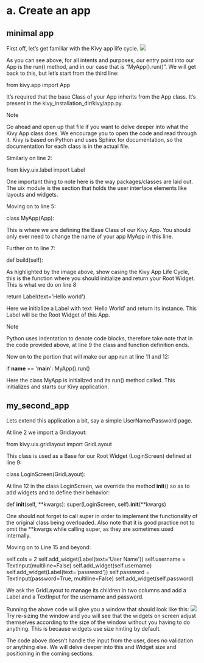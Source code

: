 # a. Create an app

## minimal app
First off, let’s get familiar with the Kivy app life cycle.
<img src="https://kivy.org/doc/stable/_images/Kivy_App_Life_Cycle.png">

As you can see above, for all intents and purposes, our entry point into our App is the run() method, and in our case that is “MyApp().run()”. We will get back to this, but let’s start from the third line:

from kivy.app import App

It’s required that the base Class of your App inherits from the App class. It’s present in the kivy_installation_dir/kivy/app.py.

Note

Go ahead and open up that file if you want to delve deeper into what the Kivy App class does. We encourage you to open the code and read through it. Kivy is based on Python and uses Sphinx for documentation, so the documentation for each class is in the actual file.

Similarly on line 2:

from kivy.uix.label import Label

One important thing to note here is the way packages/classes are laid out. The uix module is the section that holds the user interface elements like layouts and widgets.

Moving on to line 5:

class MyApp(App):

This is where we are defining the Base Class of our Kivy App. You should only ever need to change the name of your app MyApp in this line.

Further on to line 7:

def build(self):

As highlighted by the image above, show casing the Kivy App Life Cycle, this is the function where you should initialize and return your Root Widget. This is what we do on line 8:

return Label(text='Hello world')

Here we initialize a Label with text ‘Hello World’ and return its instance. This Label will be the Root Widget of this App.

Note

Python uses indentation to denote code blocks, therefore take note that in the code provided above, at line 9 the class and function definition ends.

Now on to the portion that will make our app run at line 11 and 12:

if __name__ == '__main__':
    MyApp().run()

Here the class MyApp is initialized and its run() method called. This initializes and starts our Kivy application.

## my_second_app

Lets extend this application a bit, say a simple UserName/Password page.

At line 2 we import a Gridlayout:

from kivy.uix.gridlayout import GridLayout

This class is used as a Base for our Root Widget (LoginScreen) defined at line 9:

class LoginScreen(GridLayout):

At line 12 in the class LoginScreen, we override the method __init__() so as to add widgets and to define their behavior:

def __init__(self, **kwargs):
    super(LoginScreen, self).__init__(**kwargs)

One should not forget to call super in order to implement the functionality of the original class being overloaded. Also note that it is good practice not to omit the **kwargs while calling super, as they are sometimes used internally.

Moving on to Line 15 and beyond:

self.cols = 2
self.add_widget(Label(text='User Name'))
self.username = TextInput(multiline=False)
self.add_widget(self.username)
self.add_widget(Label(text='password'))
self.password = TextInput(password=True, multiline=False)
self.add_widget(self.password)

We ask the GridLayout to manage its children in two columns and add a Label and a TextInput for the username and password.

Running the above code will give you a window that should look like this:
<img src="https://kivy.org/doc/stable/_images/guide_customize_step1.png">
Try re-sizing the window and you will see that the widgets on screen adjust themselves according to the size of the window without you having to do anything. This is because widgets use size hinting by default.

The code above doesn’t handle the input from the user, does no validation or anything else. We will delve deeper into this and Widget size and positioning in the coming sections.
